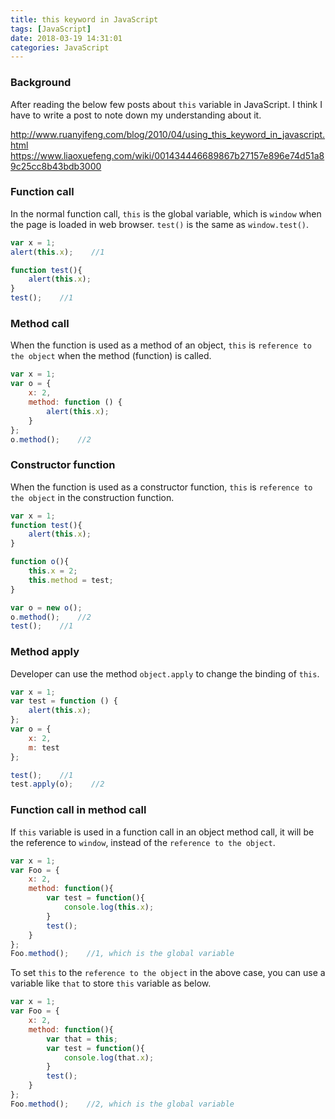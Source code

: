 ```yaml
---
title: this keyword in JavaScript
tags: [JavaScript]
date: 2018-03-19 14:31:01
categories: JavaScript
---
```

### Background

After reading the below few posts about `this` variable in JavaScript. I think I have to write a post to note down my understanding about it.

<http://www.ruanyifeng.com/blog/2010/04/using_this_keyword_in_javascript.html>
<https://www.liaoxuefeng.com/wiki/001434446689867b27157e896e74d51a89c25cc8b43bdb3000>

### Function call

In the normal function call, `this` is the global variable, which is `window` when the page is loaded in web browser. `test()` is the same as `window.test()`.

``` javascript
var x = 1;
alert(this.x);    //1

function test(){
    alert(this.x);
}
test();    //1
```

### Method call

When the function is used as a method of an object, `this` is `reference to the object` when the method (function) is called.

``` javascript
var x = 1;
var o = {
    x: 2,
    method: function () {
        alert(this.x);
    }
};
o.method();    //2  
```

### Constructor function

When the function is used as a constructor function, `this` is `reference to the object` in the construction function. 

``` javascript
var x = 1;
function test(){
    alert(this.x);
}

function o(){
    this.x = 2;
    this.method = test;
}

var o = new o();
o.method();    //2
test();    //1
```

### Method apply

Developer can use the method `object.apply` to change the binding of `this`. 

``` javascript
var x = 1;
var test = function () {
    alert(this.x);
};
var o = {
    x: 2,
    m: test
};

test();    //1
test.apply(o);    //2
```

### Function call in method call

If `this` variable is used in a function call in an object method call, it will be the reference to `window`, instead of the `reference to the object`.

``` javascript
var x = 1;
var Foo = {
    x: 2,
    method: function(){ 
        var test = function(){
            console.log(this.x);
        }
        test();
    }
};
Foo.method();    //1, which is the global variable
```

To set `this` to the `reference to the object` in the above case, you can use a variable like `that` to store `this` variable as below.

``` javascript
var x = 1;
var Foo = {
    x: 2,
    method: function(){ 
        var that = this;
        var test = function(){
            console.log(that.x);
        }
        test();
    }
};
Foo.method();    //2, which is the global variable
```

